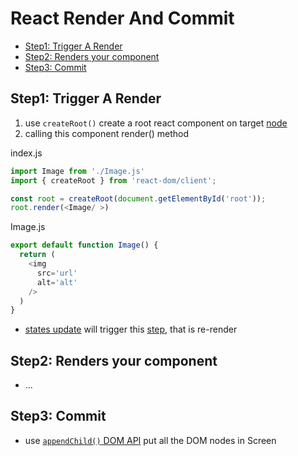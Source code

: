 # React Render And Commit

* [Step1: Trigger A Render](#step1:-trigger-a-render)
* [Step2: Renders your component](#step2:-renders-your-component)
* [Step3: Commit](#step3:-commit)

## Step1: Trigger A Render

1. use `createRoot()` create a root react component on target [node](javascript-dom.md#node)
2. calling this component render() method

index.js

```js
import Image from './Image.js'
import { createRoot } from 'react-dom/client';

const root = createRoot(document.getElementById('root'));
root.render(<Image/ >)
```

Image.js

```js
export default function Image() {
  return (
    <img
      src='url'
      alt='alt'
    />
  )
}
```

- [states update](react-hooks-usestate.md) will trigger this [step](#step1-trigger-a-render), that is re-render

## Step2: Renders your component

- ...

## Step3: Commit

- use [`appendChild()` DOM API](javascript-dom-element.md) put all the DOM nodes in Screen

